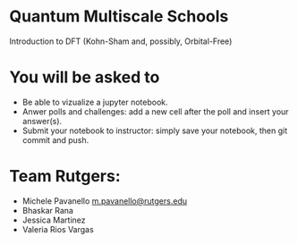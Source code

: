 # Quantum Multiscale Schools 
Introduction to DFT (Kohn-Sham and, possibly, Orbital-Free)

# You will be asked to
- Be able to vizualize a jupyter notebook.
- Anwer polls and challenges: add a new cell after the poll and insert your answer(s).
- Submit your notebook to instructor: simply save your notebook, then git commit and push.

# Team Rutgers:
 - Michele Pavanello m.pavanello@rutgers.edu
 - Bhaskar Rana
 - Jessica Martinez
 - Valeria Rios Vargas
